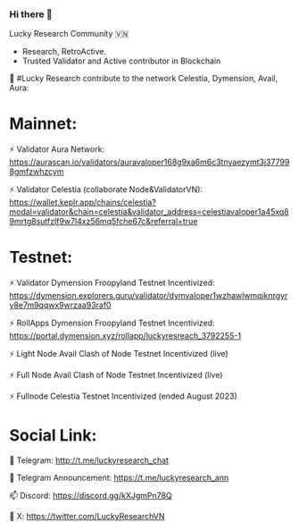 ### Hi there 👋

Lucky Research Community 🇻🇳
- Research, RetroActive. 
- Trusted Validator and Active contributor in Blockchain

🌱 #Lucky Research contribute to the network Celestia, Dymension, Avail, Aura:

 # Mainnet: 

  ⚡ Validator Aura Network: https://aurascan.io/validators/auravaloper168g9xa6m6c3tnyaezymt3j377998gmfzwhzcym

  ⚡ Validator Celestia (collaborate Node&ValidatorVN): https://wallet.keplr.app/chains/celestia?modal=validator&chain=celestia&validator_address=celestiavaloper1a45xq89mrtg8sutfzlf9w7l4xz56mq5fche67c&referral=true
  
  # Testnet:

  ⚡ Validator Dymension Froopyland Testnet Incentivized: https://dymension.explorers.guru/validator/dymvaloper1wzhawlwmqjknrgyry8e7m9qqwx9wrzaa93raf0

  ⚡ RollApps Dymension Froopyland Testnet Incentivized: https://portal.dymension.xyz/rollapp/luckyresreach_3792255-1

  ⚡ Light Node Avail Clash of Node Testnet Incentivized (live)

  ⚡ Full Node Avail Clash of Node Testnet Incentivized (live)

  ⚡ Fullnode Celestia Testnet Incentivized (ended August 2023)

  # Social Link:

👯 Telegram: http://t.me/luckyresearch_chat

👯 Telegram Announcement: https://t.me/luckyresearch_ann

📫 Discord: https://discord.gg/kXJgmPn78Q

🔭 X: https://twitter.com/LuckyResearchVN

<!--
**LuckyResearch/LuckyResearch** is a ✨ _special_ ✨ repository because its `README.md` (this file) appears on your GitHub profile.

Here are some ideas to get you started:

- 🔭 I’m currently working on ...
- 🌱 I’m currently learning ...
- 👯 I’m looking to collaborate on ...
- 🤔 I’m looking for help with ...
- 💬 Ask me about ...
- 📫 How to reach me: ...
- 😄 Pronouns: ...
- ⚡ Fun fact: ...
-->
